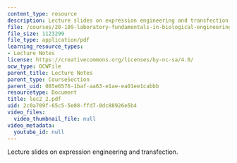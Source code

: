 ```yaml
---
content_type: resource
description: Lecture slides on expression engineering and transfection.
file: /courses/20-109-laboratory-fundamentals-in-biological-engineering-fall-2007/2c0a709f65c55e08ffd70dc88926e5b4_lec2_2.pdf
file_size: 1123299
file_type: application/pdf
learning_resource_types:
- Lecture Notes
license: https://creativecommons.org/licenses/by-nc-sa/4.0/
ocw_type: OCWFile
parent_title: Lecture Notes
parent_type: CourseSection
parent_uid: 085e6576-1baf-aa63-e1ae-ea01ee1cabbb
resourcetype: Document
title: lec2_2.pdf
uid: 2c0a709f-65c5-5e08-ffd7-0dc88926e5b4
video_files:
  video_thumbnail_file: null
video_metadata:
  youtube_id: null
---
```

Lecture slides on expression engineering and transfection.